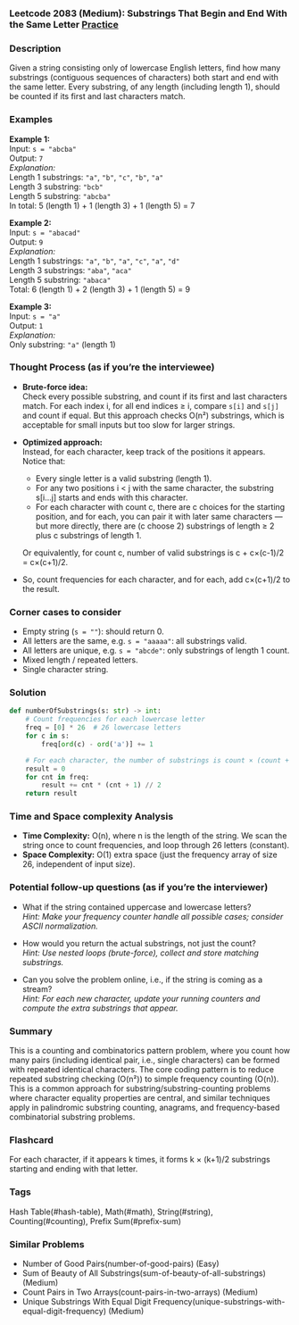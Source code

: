 ### Leetcode 2083 (Medium): Substrings That Begin and End With the Same Letter [Practice](https://leetcode.com/problems/substrings-that-begin-and-end-with-the-same-letter)

### Description  
Given a string consisting only of lowercase English letters, find how many substrings (contiguous sequences of characters) both start and end with the same letter. Every substring, of any length (including length 1), should be counted if its first and last characters match.

### Examples  

**Example 1:**  
Input: `s = "abcba"`  
Output: `7`  
*Explanation:*  
Length 1 substrings: `"a"`, `"b"`, `"c"`, `"b"`, `"a"`  
Length 3 substring: `"bcb"`  
Length 5 substring: `"abcba"`  
In total: 5 (length 1) + 1 (length 3) + 1 (length 5) = 7

**Example 2:**  
Input: `s = "abacad"`  
Output: `9`  
*Explanation:*  
Length 1 substrings: `"a"`, `"b"`, `"a"`, `"c"`, `"a"`, `"d"`  
Length 3 substrings: `"aba"`, `"aca"`  
Length 5 substring: `"abaca"`  
Total: 6 (length 1) + 2 (length 3) + 1 (length 5) = 9

**Example 3:**  
Input: `s = "a"`  
Output: `1`  
*Explanation:*  
Only substring: `"a"` (length 1)

### Thought Process (as if you’re the interviewee)  
- **Brute-force idea:**  
  Check every possible substring, and count if its first and last characters match. For each index i, for all end indices ≥ i, compare `s[i]` and `s[j]` and count if equal. But this approach checks O(n²) substrings, which is acceptable for small inputs but too slow for larger strings.

- **Optimized approach:**  
  Instead, for each character, keep track of the positions it appears.  
  Notice that:  
  - Every single letter is a valid substring (length 1).  
  - For any two positions i < j with the same character, the substring s[i...j] starts and ends with this character.
  - For each character with count c, there are c choices for the starting position, and for each, you can pair it with later same characters — but more directly, there are (c choose 2) substrings of length ≥ 2 plus c substrings of length 1.

  Or equivalently, for count c, number of valid substrings is c + c×(c-1)/2 = c×(c+1)/2.

- So, count frequencies for each character, and for each, add c×(c+1)/2 to the result.

### Corner cases to consider  
- Empty string (`s = ""`): should return 0.
- All letters are the same, e.g. `s = "aaaaa"`: all substrings valid.
- All letters are unique, e.g. `s = "abcde"`: only substrings of length 1 count.
- Mixed length / repeated letters.
- Single character string.

### Solution

```python
def numberOfSubstrings(s: str) -> int:
    # Count frequencies for each lowercase letter
    freq = [0] * 26  # 26 lowercase letters
    for c in s:
        freq[ord(c) - ord('a')] += 1

    # For each character, the number of substrings is count × (count + 1) // 2
    result = 0
    for cnt in freq:
        result += cnt * (cnt + 1) // 2
    return result
```

### Time and Space complexity Analysis  

- **Time Complexity:** O(n), where n is the length of the string. We scan the string once to count frequencies, and loop through 26 letters (constant).
- **Space Complexity:** O(1) extra space (just the frequency array of size 26, independent of input size).

### Potential follow-up questions (as if you’re the interviewer)  

- What if the string contained uppercase and lowercase letters?  
  *Hint: Make your frequency counter handle all possible cases; consider ASCII normalization.*

- How would you return the actual substrings, not just the count?  
  *Hint: Use nested loops (brute-force), collect and store matching substrings.*

- Can you solve the problem online, i.e., if the string is coming as a stream?  
  *Hint: For each new character, update your running counters and compute the extra substrings that appear.*

### Summary
This is a counting and combinatorics pattern problem, where you count how many pairs (including identical pair, i.e., single characters) can be formed with repeated identical characters. The core coding pattern is to reduce repeated substring checking (O(n²)) to simple frequency counting (O(n)). This is a common approach for substring/substring-counting problems where character equality properties are central, and similar techniques apply in palindromic substring counting, anagrams, and frequency-based combinatorial substring problems.


### Flashcard
For each character, if it appears k times, it forms k × (k+1)/2 substrings starting and ending with that letter.

### Tags
Hash Table(#hash-table), Math(#math), String(#string), Counting(#counting), Prefix Sum(#prefix-sum)

### Similar Problems
- Number of Good Pairs(number-of-good-pairs) (Easy)
- Sum of Beauty of All Substrings(sum-of-beauty-of-all-substrings) (Medium)
- Count Pairs in Two Arrays(count-pairs-in-two-arrays) (Medium)
- Unique Substrings With Equal Digit Frequency(unique-substrings-with-equal-digit-frequency) (Medium)